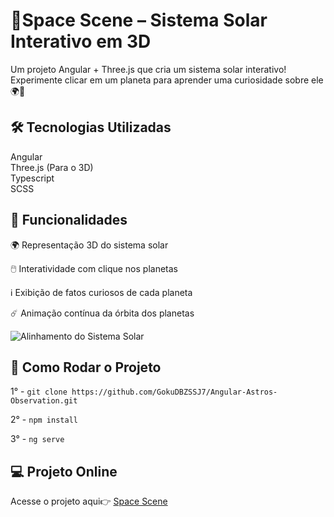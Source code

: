 # 🌌Space Scene – Sistema Solar Interativo em 3D

Um projeto Angular + Three.js que cria um sistema solar interativo! Experimente clicar em um planeta para aprender uma curiosidade sobre ele 🌍🚀

## 🛠️ Tecnologias Utilizadas

Angular \
Three.js (Para o 3D) \
Typescript \
SCSS

## 🎯 Funcionalidades

🌍 Representação 3D do sistema solar 

🖱️ Interatividade com clique nos planetas

ℹ️ Exibição de fatos curiosos de cada planeta

☄️ Animação contínua da órbita dos planetas

![Alinhamento do Sistema Solar](https://tm.ibxk.com.br/2025/02/18/18130400107458.jpg)

## 🚀 Como Rodar o Projeto

1° - `git clone https://github.com/GokuDBZSSJ7/Angular-Astros-Observation.git`

2° - `npm install`

3° - `ng serve`

## 💻​ Projeto Online

Acesse o projeto aqui👉​ [Space Scene](https://space-scene.netlify.app/)